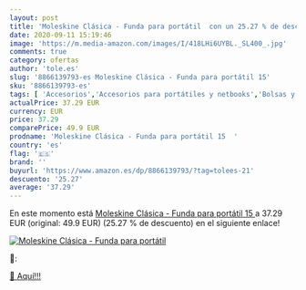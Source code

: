 ```yaml
---
layout: post
title: 'Moleskine Clásica - Funda para portátil  con un 25.27 % de descuento'
date: 2020-09-11 15:19:46
image: 'https://m.media-amazon.com/images/I/418LHi6UYBL._SL400_.jpg'
comments: true
category: ofertas
author: 'tole.es'
slug: '8866139793-es Moleskine Clásica - Funda para portátil 15'
sku: '8866139793-es'
tags: [ 'Accesorios','Accesorios para portátiles y netbooks','Bolsas y fundas para portátiles y netbooks','Bolígrafos, lápices y útiles de escritura','Equipaje','Informática','Mochilas','Mochilas para portátiles y netbooks','Mochilas tipo casual','Oficina y papelería','Rotuladores permanentes','Rotuladores y subrayadores','moleskine', ]
actualPrice: 37.29 EUR
currency: EUR
price: 37.29
comparePrice: 49.9 EUR
prodname: 'Moleskine Clásica - Funda para portátil 15  '
country: 'es'
flag: '🇪🇸'
brand: ''
buyurl: 'https://www.amazon.es/dp/8866139793/?tag=tolees-21'
descuento: '25.27'
average: '37.29'
---
```


En este momento está [Moleskine Clásica - Funda para portátil 15  ](https://www.amazon.es/dp/8866139793/?tag=tolees-21) a 37.29 EUR (original: 49.9 EUR) (25.27 %  de descuento) en el siguiente enlace!

[![Moleskine Clásica - Funda para portátil ](https://m.media-amazon.com/images/I/418LHi6UYBL._SL400_.jpg)](https://www.amazon.es/dp/8866139793/?tag=tolees-21)

🔎:


[🛒 Aquí!!!](https://www.amazon.es/dp/8866139793/?tag=tolees-21)
